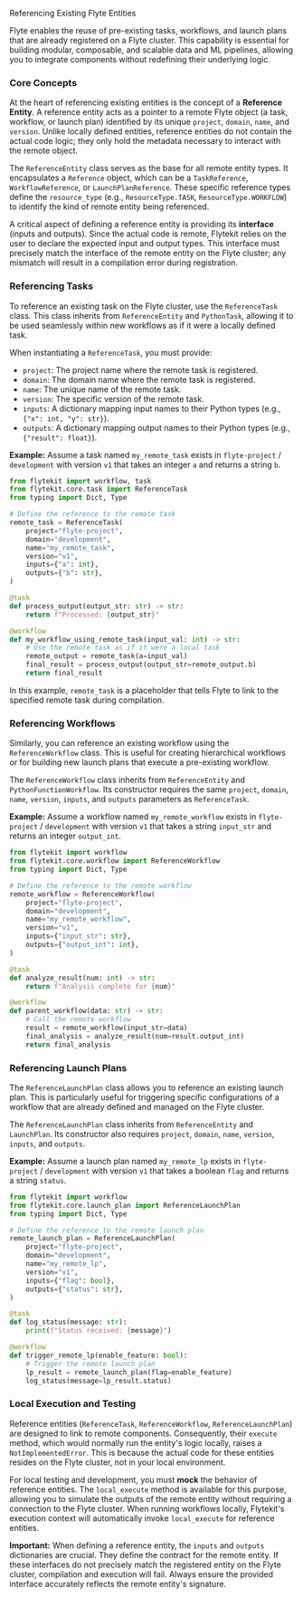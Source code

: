 
<!--
help_text: ''
key: summary_referencing_existing_flyte_entities_ac9c6310-883d-430b-bbac-97a25a9d29ac
modules:
- flytekit.core.reference_entity
- flytekit.core.task
- flytekit.core.workflow
- flytekit.core.launch_plan
questions_to_answer: []
type: summary

-->
Referencing Existing Flyte Entities

Flyte enables the reuse of pre-existing tasks, workflows, and launch plans that are already registered on a Flyte cluster. This capability is essential for building modular, composable, and scalable data and ML pipelines, allowing you to integrate components without redefining their underlying logic.

### Core Concepts

At the heart of referencing existing entities is the concept of a **Reference Entity**. A reference entity acts as a pointer to a remote Flyte object (a task, workflow, or launch plan) identified by its unique `project`, `domain`, `name`, and `version`. Unlike locally defined entities, reference entities do not contain the actual code logic; they only hold the metadata necessary to interact with the remote object.

The `ReferenceEntity` class serves as the base for all remote entity types. It encapsulates a `Reference` object, which can be a `TaskReference`, `WorkflowReference`, or `LaunchPlanReference`. These specific reference types define the `resource_type` (e.g., `ResourceType.TASK`, `ResourceType.WORKFLOW`) to identify the kind of remote entity being referenced.

A critical aspect of defining a reference entity is providing its **interface** (inputs and outputs). Since the actual code is remote, Flytekit relies on the user to declare the expected input and output types. This interface must precisely match the interface of the remote entity on the Flyte cluster; any mismatch will result in a compilation error during registration.

### Referencing Tasks

To reference an existing task on the Flyte cluster, use the `ReferenceTask` class. This class inherits from `ReferenceEntity` and `PythonTask`, allowing it to be used seamlessly within new workflows as if it were a locally defined task.

When instantiating a `ReferenceTask`, you must provide:
*   `project`: The project name where the remote task is registered.
*   `domain`: The domain name where the remote task is registered.
*   `name`: The unique name of the remote task.
*   `version`: The specific version of the remote task.
*   `inputs`: A dictionary mapping input names to their Python types (e.g., `{"x": int, "y": str}`).
*   `outputs`: A dictionary mapping output names to their Python types (e.g., `{"result": float}`).

**Example:**
Assume a task named `my_remote_task` exists in `flyte-project` / `development` with version `v1` that takes an integer `a` and returns a string `b`.

```python
from flytekit import workflow, task
from flytekit.core.task import ReferenceTask
from typing import Dict, Type

# Define the reference to the remote task
remote_task = ReferenceTask(
    project="flyte-project",
    domain="development",
    name="my_remote_task",
    version="v1",
    inputs={"a": int},
    outputs={"b": str},
)

@task
def process_output(output_str: str) -> str:
    return f"Processed: {output_str}"

@workflow
def my_workflow_using_remote_task(input_val: int) -> str:
    # Use the remote task as if it were a local task
    remote_output = remote_task(a=input_val)
    final_result = process_output(output_str=remote_output.b)
    return final_result
```

In this example, `remote_task` is a placeholder that tells Flyte to link to the specified remote task during compilation.

### Referencing Workflows

Similarly, you can reference an existing workflow using the `ReferenceWorkflow` class. This is useful for creating hierarchical workflows or for building new launch plans that execute a pre-existing workflow.

The `ReferenceWorkflow` class inherits from `ReferenceEntity` and `PythonFunctionWorkflow`. Its constructor requires the same `project`, `domain`, `name`, `version`, `inputs`, and `outputs` parameters as `ReferenceTask`.

**Example:**
Assume a workflow named `my_remote_workflow` exists in `flyte-project` / `development` with version `v1` that takes a string `input_str` and returns an integer `output_int`.

```python
from flytekit import workflow
from flytekit.core.workflow import ReferenceWorkflow
from typing import Dict, Type

# Define the reference to the remote workflow
remote_workflow = ReferenceWorkflow(
    project="flyte-project",
    domain="development",
    name="my_remote_workflow",
    version="v1",
    inputs={"input_str": str},
    outputs={"output_int": int},
)

@task
def analyze_result(num: int) -> str:
    return f"Analysis complete for {num}"

@workflow
def parent_workflow(data: str) -> str:
    # Call the remote workflow
    result = remote_workflow(input_str=data)
    final_analysis = analyze_result(num=result.output_int)
    return final_analysis
```

### Referencing Launch Plans

The `ReferenceLaunchPlan` class allows you to reference an existing launch plan. This is particularly useful for triggering specific configurations of a workflow that are already defined and managed on the Flyte cluster.

The `ReferenceLaunchPlan` class inherits from `ReferenceEntity` and `LaunchPlan`. Its constructor also requires `project`, `domain`, `name`, `version`, `inputs`, and `outputs`.

**Example:**
Assume a launch plan named `my_remote_lp` exists in `flyte-project` / `development` with version `v1` that takes a boolean `flag` and returns a string `status`.

```python
from flytekit import workflow
from flytekit.core.launch_plan import ReferenceLaunchPlan
from typing import Dict, Type

# Define the reference to the remote launch plan
remote_launch_plan = ReferenceLaunchPlan(
    project="flyte-project",
    domain="development",
    name="my_remote_lp",
    version="v1",
    inputs={"flag": bool},
    outputs={"status": str},
)

@task
def log_status(message: str):
    print(f"Status received: {message}")

@workflow
def trigger_remote_lp(enable_feature: bool):
    # Trigger the remote launch plan
    lp_result = remote_launch_plan(flag=enable_feature)
    log_status(message=lp_result.status)
```

### Local Execution and Testing

Reference entities (`ReferenceTask`, `ReferenceWorkflow`, `ReferenceLaunchPlan`) are designed to link to remote components. Consequently, their `execute` method, which would normally run the entity's logic locally, raises a `NotImplementedError`. This is because the actual code for these entities resides on the Flyte cluster, not in your local environment.

For local testing and development, you must **mock** the behavior of reference entities. The `local_execute` method is available for this purpose, allowing you to simulate the outputs of the remote entity without requiring a connection to the Flyte cluster. When running workflows locally, Flytekit's execution context will automatically invoke `local_execute` for reference entities.

**Important:** When defining a reference entity, the `inputs` and `outputs` dictionaries are crucial. They define the contract for the remote entity. If these interfaces do not precisely match the registered entity on the Flyte cluster, compilation and execution will fail. Always ensure the provided interface accurately reflects the remote entity's signature.
<!--
key: summary_referencing_existing_flyte_entities_ac9c6310-883d-430b-bbac-97a25a9d29ac
type: summary_end

-->
<!--
code_unit: flytekit.core.reference_entity.ReferenceEntity
code_unit_type: class
help_text: ''
key: example_e81f0f7e-4561-492a-92cd-e7e770aae9e0
type: example

-->
<!--
code_unit: flytekit.core.task.ReferenceTask
code_unit_type: class
help_text: ''
key: example_6157843e-451a-4aa4-9468-3bc1e1abd6f3
type: example

-->
<!--
code_unit: flytekit.core.workflow.ReferenceWorkflow
code_unit_type: class
help_text: ''
key: example_b3cf0819-eef9-4448-88bb-d9731663f795
type: example

-->
<!--
code_unit: flytekit.core.launch_plan.ReferenceLaunchPlan
code_unit_type: class
help_text: ''
key: example_f6fbab48-ff20-4d6c-9a87-a02fde66acac
type: example

-->